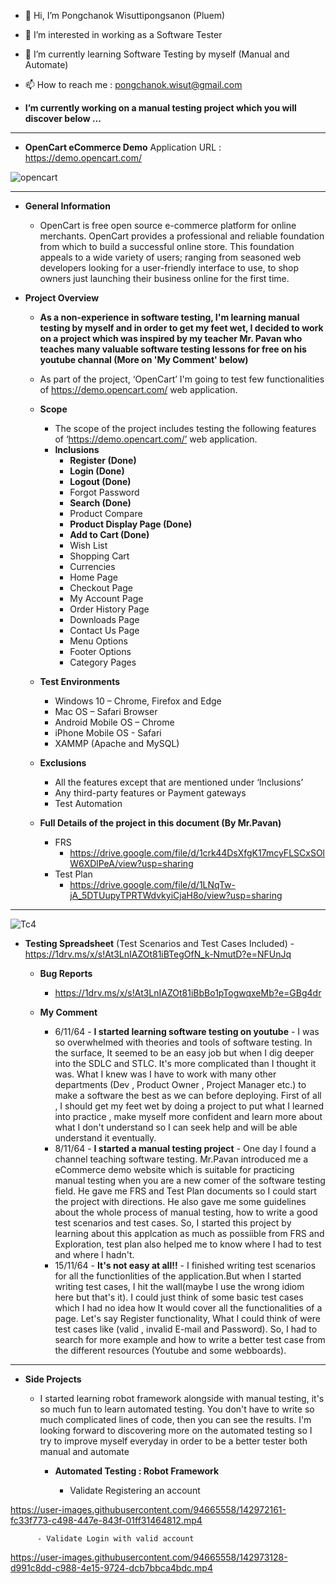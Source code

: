 - 👋 Hi, I’m Pongchanok Wisuttipongsanon (Pluem)
- 👀 I’m interested in working as a Software Tester
- 🌱 I’m currently learning Software Testing by myself (Manual and Automate)
- 📫 How to reach me : pongchanok.wisut@gmail.com 

- **I’m currently working on a manual testing project which you will discover below ...**

------------------------------------------------------------------------------------------------------------------


- **OpenCart eCommerce Demo**
Application URL : https://demo.opencart.com/

![opencart](https://user-images.githubusercontent.com/94665558/142794110-7b30300a-84c5-48e4-937a-e312e504ebad.JPG)

------------------------------------------------------------------------------------------------------------------


- **General Information**
  - OpenCart is free open source e-commerce platform for online merchants.
OpenCart provides a professional and reliable foundation from which to build a
successful online store. This foundation appeals to a wide variety of users;
ranging from seasoned web developers looking for a user-friendly interface to
use, to shop owners just launching their business online for the first time.

- **Project Overview**
  - **As a non-experience in software testing, I'm learning manual testing by myself and in order to get my feet wet, I decided to work on a project which was inspired by my teacher Mr. Pavan who teaches many valuable software testing lessons for free on his youtube channal (More on 'My Comment' below)**
  - As part of the project, ‘OpenCart’ I'm going to test few functionalities of https://demo.opencart.com/ web application.

  - **Scope**
    - The scope of the project includes testing the following features of ‘https://demo.opencart.com/’ web application.
    - **Inclusions**
      - **Register (Done)**
      - **Login (Done)**
      - **Logout (Done)**
      - Forgot Password 
      - **Search (Done)**
      - Product Compare 
      - **Product Display Page (Done)** 
      - **Add to Cart (Done)**
      - Wish List
      - Shopping Cart
      - Currencies
      - Home Page
      - Checkout Page
      - My Account Page
      - Order History Page
      - Downloads Page
      - Contact Us Page
      - Menu Options
      - Footer Options
      - Category Pages
      
  -  **Test Environments**
      - Windows 10 – Chrome, Firefox and Edge
      - Mac OS – Safari Browser
      - Android Mobile OS – Chrome
      - iPhone Mobile OS - Safari
      - XAMMP (Apache and MySQL)
   - **Exclusions**
      - All the features except that are mentioned under ‘Inclusions’
      - Any third-party features or Payment gateways
      - Test Automation
      
   - **Full Details of the project in this document (By Mr.Pavan)**
      - FRS
        - https://drive.google.com/file/d/1crk44DsXfgK17mcyFLSCxSOlW6XDlPeA/view?usp=sharing
      - Test Plan
        - https://drive.google.com/file/d/1LNqTw-jA_5DTUupyTPRTWdvkyiCjaH8o/view?usp=sharing

------------------------------------------------------------------------------------------------------------------
![Tc4](https://user-images.githubusercontent.com/94665558/143560607-ddd33735-d5a6-4cee-bb7d-7aed17be28d1.JPG)



 - **Testing Spreadsheet** 
         (Test Scenarios and Test Cases Included)
          - https://1drv.ms/x/s!At3LnIAZOt81iBTegOfN_k-NmutD?e=NFUnJq

    - **Bug Reports**
        - https://1drv.ms/x/s!At3LnIAZOt81iBbBo1pTogwqxeMb?e=GBg4dr
    
    - **My Comment**
      - 6/11/64 - **I started learning software testing on youtube** - I was so overwhelmed with theories and tools of software testing. In the surface, It seemed to be an easy job but when I dig deeper into the SDLC and STLC. It's more complicated than I thought it was. What I knew was I have to work with many other departments (Dev , Product Owner , Project Manager etc.) to make a software the best as we can before deploying. First of all , I should get my feet wet by doing a project to put what I learned into practice , make myself more confident and learn more about what I don't understand so I can seek help and will be able understand it eventually.
      - 8/11/64 - **I started a manual testing project** - One day I found a channel teaching software testing. Mr.Pavan introduced me a eCommerce demo website which is suitable for practicing manual testing when you are a new comer of the software testing field. He gave me FRS and Test Plan documents so I could start the project with directions. He also gave me some guidelines about the whole process of manual testing, how to write a good test scenarios and test cases. So, I started this project by learning about this applcation as much as possiible from FRS and Exploration, test plan also helped me to know where I had to test and where I hadn't.
      - 15/11/64 - **It's not easy at all!!** - I finished writing test scenarios for all the functionlities of the application.But when I started writing test cases, I hit the wall(maybe I use the wrong idiom here but that's it). I could just think of some basic test cases which I had no idea how It would cover all the functionalities of a page. Let's say Register functionality, What I could think of were test cases like (valid , invalid E-mail and Password). So, I had to search for more example and how to write a better test case from the different resources (Youtube and some webboards).
      
------------------------------------------------------------------------------------------------------------------
        
  - **Side Projects**
     - I started learning robot framework alongside with manual testing, it's so much fun to learn automated testing. You don't have to write so much complicated lines of code, then you can see the results. I'm looking forward to discovering more on the automated testing so I try to improve myself everyday in order to be a better tester both manual and automate
      
       - **Automated Testing : Robot Framework**
          
           - Validate Registering an account
      
        
https://user-images.githubusercontent.com/94665558/142972161-fc33f773-c498-447e-843f-01ff31464812.mp4



          - Validate Login with valid account


https://user-images.githubusercontent.com/94665558/142973128-d991c8dd-c988-4e15-9724-dcb7bbca4bdc.mp4

<!---
PongchanokWisut/PongchanokWisut is a ✨ special ✨ repository because its `README.md` (this file) appears on your GitHub profile.
You can click the Preview link to take a look at your changes.
--->
